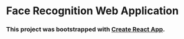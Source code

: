 # Face Recognition Web Application
### This project was bootstrapped with [Create React App](https://github.com/facebook/create-react-app).
